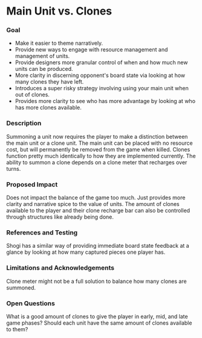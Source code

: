 
# Main Unit vs. Clones

### Goal
* Make it easier to theme narratively.
* Provide new ways to engage with resource management and management of units.
* Provide designers more granular control of when and how much new units can be produced.
* More clarity in discerning opponent's board state via looking at how many clones they have left.
* Introduces a super risky strategy involving using your main unit when out of clones.
* Provides more clarity to see who has more advantage by looking at who has more clones available.

### Description
Summoning a unit now requires the player to make a distinction between the main unit or a clone unit. The main unit can be placed with no resource cost, but will permanently be removed from the game when killed. Clones function pretty much identically to how they are implemented currently. The ability to summon a clone depends on a clone meter that recharges over turns.

### Proposed Impact
Does not impact the balance of the game too much. Just provides more clarity and narrative spice to the value of units. The amount of clones available to the player and their clone recharge bar can also be controlled through structures like already being done.

### References and Testing
Shogi has a similar way of providing immediate board state feedback at a glance by looking at how many captured pieces one player has.

### Limitations and Acknowledgements
Clone meter might not be a full solution to balance how many clones are summoned.

### Open Questions
What is a good amount of clones to give the player in early, mid, and late game phases?
Should each unit have the same amount of clones available to them?